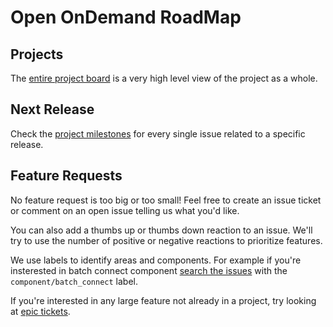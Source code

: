# Open OnDemand RoadMap

## Projects

The [entire project board](https://github.com/orgs/OSC/projects/14)
is a very high level view of the project as a whole.

## Next Release

Check the [project milestones](https://github.com/OSC/ondemand/milestones)
for every single issue related to a specific release.

## Feature Requests

No feature request is too big or too small!  Feel free to create an issue 
ticket or comment on an open issue telling us what you'd like.

You can also add a thumbs up or thumbs down reaction to an issue.  We'll try to
use the number of positive or negative reactions to prioritize features.

We use labels to identify areas and components. For example if you're insterested in
batch connect component [search the issues](https://github.com/OSC/ondemand/issues)
with the `component/batch_connect` label.  

If you're interested in any large feature not already in a project, try looking at 
[epic tickets](https://github.com/OSC/ondemand/issues?q=is%3Aissue+is%3Aopen+label%3Aepic).

